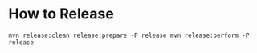 
# How to Release

``
mvn release:clean release:prepare -P release
mvn release:perform -P release
``

